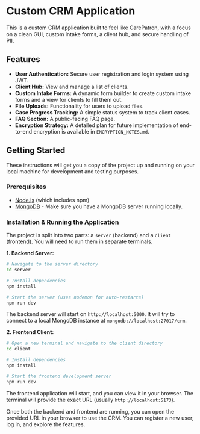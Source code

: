 # Custom CRM Application

This is a custom CRM application built to feel like CarePatron, with a focus on a clean GUI, custom intake forms, a client hub, and secure handling of PII.

## Features

*   **User Authentication:** Secure user registration and login system using JWT.
*   **Client Hub:** View and manage a list of clients.
*   **Custom Intake Forms:** A dynamic form builder to create custom intake forms and a view for clients to fill them out.
*   **File Uploads:** Functionality for users to upload files.
*   **Case Progress Tracking:** A simple status system to track client cases.
*   **FAQ Section:** A public-facing FAQ page.
*   **Encryption Strategy:** A detailed plan for future implementation of end-to-end encryption is available in `ENCRYPTION_NOTES.md`.

## Getting Started

These instructions will get you a copy of the project up and running on your local machine for development and testing purposes.

### Prerequisites

*   [Node.js](https://nodejs.org/) (which includes npm)
*   [MongoDB](https://www.mongodb.com/try/download/community) - Make sure you have a MongoDB server running locally.

### Installation & Running the Application

The project is split into two parts: a `server` (backend) and a `client` (frontend). You will need to run them in separate terminals.

**1. Backend Server:**

```bash
# Navigate to the server directory
cd server

# Install dependencies
npm install

# Start the server (uses nodemon for auto-restarts)
npm run dev
```
The backend server will start on `http://localhost:5000`. It will try to connect to a local MongoDB instance at `mongodb://localhost:27017/crm`.

**2. Frontend Client:**

```bash
# Open a new terminal and navigate to the client directory
cd client

# Install dependencies
npm install

# Start the frontend development server
npm run dev
```
The frontend application will start, and you can view it in your browser. The terminal will provide the exact URL (usually `http://localhost:5173`).

Once both the backend and frontend are running, you can open the provided URL in your browser to use the CRM. You can register a new user, log in, and explore the features.
